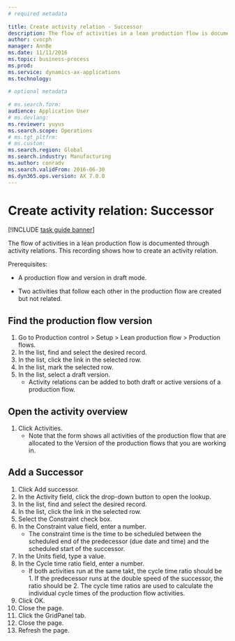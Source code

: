 ```yaml
--- 
# required metadata 
 
title: Create activity relation - Successor
description: The flow of activities in a lean production flow is documented through activity relations. 
author: cvocph
manager: AnnBe 
ms.date: 11/11/2016
ms.topic: business-process 
ms.prod:  
ms.service: dynamics-ax-applications 
ms.technology:  
 
# optional metadata 
 
# ms.search.form:   
audience: Application User 
# ms.devlang:  
ms.reviewer: yuyus
ms.search.scope: Operations 
# ms.tgt_pltfrm:  
# ms.custom:  
ms.search.region: Global
ms.search.industry: Manufacturing
ms.author: conradv
ms.search.validFrom: 2016-06-30 
ms.dyn365.ops.version: AX 7.0.0 
---
```

# Create activity relation: Successor

[!INCLUDE [task guide banner](../../includes/task-guide-banner.md)]

The flow of activities in a lean production flow is documented through activity relations. This recording shows how to create an activity relation.

Prerequisites:

- A production flow and version in draft mode. 

- Two activities that follow each other in the production flow are created but not related.


## Find the production flow version 
1. Go to Production control > Setup > Lean production flow > Production flows.
2. In the list, find and select the desired record.
3. In the list, click the link in the selected row.
4. In the list, mark the selected row.
5. In the list, select a draft version.
    * Activity relations can be added to both draft or active versions of a production flow.  

## Open the activity overview
1. Click Activities.
    * Note that the form shows all activities of the production flow that are allocated to the Version of the production flows that you are working in.  

## Add a Successor
1. Click Add successor.
2. In the Activity field, click the drop-down button to open the lookup.
3. In the list, find and select the desired record.
4. In the list, click the link in the selected row.
5. Select the Constraint check box.
6. In the Constraint value field, enter a number.
    * The constraint time is the time to be scheduled between the scheduled end of the predecessor (due date and time) and the scheduled start of the successor.  
7. In the Units field, type a value.
8. In the Cycle time ratio field, enter a number.
    * If both activities run at the same takt, the cycle time ratio should be 1. If the predecessor runs at the double speed of the successor, the ratio should be 2.   The cycle time ratios are used to calculate the individual cycle times of the production flow activities.  
9. Click OK.
10. Close the page.
11. Click the GridPanel tab.
12. Close the page.
13. Refresh the page.

